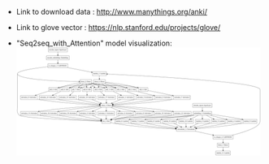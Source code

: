 
 - Link to download data : http://www.manythings.org/anki/
 - Link to glove vector : https://nlp.stanford.edu/projects/glove/

 
 - "Seq2seq_with_Attention" model visualization:![title](images/model.png)
